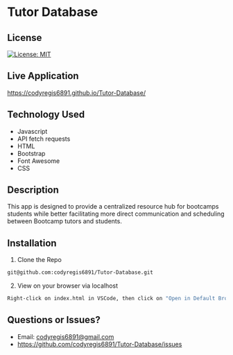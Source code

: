 # Tutor Database

## License

[![License: MIT](https://img.shields.io/badge/License-MIT-yellow.svg)](https://opensource.org/licenses/MIT)


## Live Application

https://codyregis6891.github.io/Tutor-Database/

## Technology Used

* Javascript
* API fetch requests
* HTML
* Bootstrap
* Font Awesome
* CSS


## Description

This app is designed to provide a centralized resource hub for bootcamps students while better facilitating more direct communication and scheduling between Bootcamp tutors and students.

## Installation

1. Clone the Repo
  ```sh
  git@github.com:codyregis6891/Tutor-Database.git
  ```
2. View on your browser via localhost
  ```sh
  Right-click on index.html in VSCode, then click on "Open in Default Browser"
  ```

## Questions or Issues?

* Email: codyregis6891@gmail.com
* https://github.com/codyregis6891/Tutor-Database/issues
